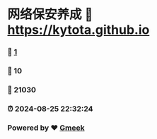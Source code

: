 # 网络保安养成 :link: https://kytota.github.io 
### :page_facing_up: [1](https://kytota.github.io/tag.html) 
### :speech_balloon: 10 
### :hibiscus: 21030 
### :alarm_clock: 2024-08-25 22:32:24 
### Powered by :heart: [Gmeek](https://github.com/Meekdai/Gmeek)
